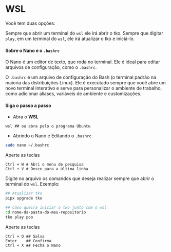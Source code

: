 # WSL

Você tem duas opções:

Sempre que abrir um terminal do `wsl` ele irá abrir o tko.
Sempre que digitar `play`, em um terminal do `wsl`, ele irá atualizar o tko e iniciá-lo.

#### Sobre o Nano e o `.bashrc`

O Nano é um editor de texto, que roda no terminal. Ele é ideal para editar arquivos de configuração, como o `.bashrc`. 

O `.bashrc` é um arquivo de configuração do Bash (o terminal padrão na maioria das distribuições Linux). Ele é executado sempre que você abre um novo terminal interativo e serve para personalizar o ambiente de trabalho, como adicionar aliases, variáveis de ambiente e customizações.

#### Siga o passo a passo

- Abra o **WSL**
```
wsl ## ou abra pelo o programa Ubuntu
```
- Abrindo o Nano e Editando o `.bashrc`
```sh
sudo nano ~/.bashrc
```
Aperte as teclas
```
Ctrl + W # Abri o menu de pesquisa
Ctrl + V # Desce para a última linha
```

Digite no arquivo os comandos que deseja realizar sempre que abrir o terminal do `wsl`. Exemplo:

```sh
## Atualizar tko
pipx upgrade tko

## Caso queira iniciar o tko junto com o wsl
cd nome-da-pasta-do-meu-repositorio
tko play poo
```
Aperte as teclas
```
Ctrl + O ## Salva
Enter    ## Confirma
Ctrl + X ## Fecha o Nano
```